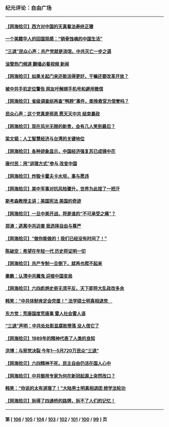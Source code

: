 ### 纪元评论：自由广场
---
#### [【网海拾贝】西方对中国的天真看法寿终正寝](../../pages/nsc993/n14016640.md?06160330) 
#### [一个美籍华人的回国观感：“销骨蚀魂的中国生活”](../../pages/nsc993/n14016665.md?06160330) 
#### [“三退”民众心声：共产党就是流氓，中共灭亡一步之遥](../../pages/nsc993/n14015858.md?06160330) 
#### [油管热门频道 翻墙必看视频 新闻](ok?06160330)
#### [【网海拾贝】如果关起门来还能活得更好，干嘛还要改革开放？](../../pages/nsc993/n14015832.md?06160330) 
#### [被中共手机定位警告 网友吁解绑手机号和避用微信](../../pages/nsc993/n14015492.md?06160330) 
#### [【网海拾贝】省级调查组再查“鸭脖”事件，能挽救官方信誉吗？](../../pages/nsc993/n14015203.md?06160330) 
#### [民众心声：这个党真是邪恶 愿天灭中共 结束暴政](../../pages/nsc993/n14014251.md?06160330) 
#### [【网海拾贝】现在风光无限的新贵，会有几人笑到最后？](../../pages/nsc993/n14014484.md?06160330) 
#### [梁文韬：人工智慧经济与台湾的关键地位](../../pages/nsc993/n14014239.md?06160330) 
#### [【网海拾贝】各种迹象显示，中国经济强复苏已成镜中花](../../pages/nsc993/n14014056.md?06160330) 
#### [唐付民：用“讲理方式”参与 改变中国](../../pages/nsc993/n14014026.md?06160330) 
#### [【网海拾贝】炸毁卡霍夫卡水坝，事与愿违](../../pages/nsc993/n14013661.md?06160330) 
#### [【网海拾贝】美中军事对抗风险骤升，世界为此捏了一把汗](../../pages/nsc993/n14013005.md?06160330) 
#### [斯考森教授主讲：美国宪法 美国的奇迹](../../pages/nsc993/n14012595.md?06160330) 
#### [【网海拾贝】一旦中美开战，将是谁的“不可承受之痛”？](../../pages/nsc993/n14012236.md?06160330) 
#### [郑涛：逃离中共迫害 我选择自由与尊严](../../pages/nsc993/n14012043.md?06160330) 
#### [【网海拾贝】“做你能做的！我们已经没有时间了！”](../../pages/nsc993/n14011531.md?06160330) 
#### [陈破空：希望在年轻一代 历史将证明一切](../../pages/nsc993/n14010838.md?06160330) 
#### [【网海拾贝】共产专制一旦倒下，就再也爬不起来](../../pages/nsc993/n14010831.md?06160330) 
#### [秦鹏：认清中共魔鬼  迎接中国变局](../../pages/nsc993/n14010692.md?06160330) 
#### [【网海拾贝】六四彪炳史册无须平反，天下即将大乱政改多余](../../pages/nsc993/n14010160.md?06160330) 
#### [韩笑：“中共体制肯定会完蛋！” 法学硕士明真相退党　](../../pages/nsc993/n14010098.md?06160330) 
#### [东方觉：荒唐国度荒唐事 雷人社会雷人语](../../pages/nsc993/n14010065.md?06160330) 
#### [“三退”声明：中共处处彰显腐败堕落 没人信它了](../../pages/nsc993/n14010010.md?06160330) 
#### [【网海拾贝】1989年的精神代表了人类的良知](../../pages/nsc993/n14009650.md?06160330) 
#### [洪博：与邪党决裂 今年1—5月720万民众“三退”](../../pages/nsc993/n14009532.md?06160330) 
#### [【网海拾贝】六四精神不死，民主自由仍活在国人心中](../../pages/nsc993/n14009305.md?06160330) 
#### [【网海拾贝】中共御用专家为何在新冠起源上突然改口？](../../pages/nsc993/n14008738.md?06160330) 
#### [韩笑：“你说的太有道理了！”大陆男士明真相退团 想学法轮功](../../pages/nsc993/n14008405.md?06160330) 
#### [【网海拾贝】拆得了四通桥的路牌，拆不了人们的记忆！](../../pages/nsc993/n14008045.md?06160330) 

---
#### 第 [ [106](./106.md?06160330) / [105](./105.md?06160330) / [104](./104.md?06160330) / [103](./103.md?06160330) / [102](./102.md?06160330) / [101](./101.md?06160330) / [100](./100.md?06160330) / [99](./99.md?06160330) ] 页
